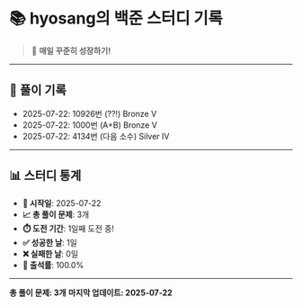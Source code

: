 # 📚 hyosang의 백준 스터디 기록

> 🎯 **매일 꾸준히 성장하기!**

---

## 📅 풀이 기록

- 2025-07-22: 10926번 (??!) Bronze V
- 2025-07-22: 1000번 (A+B) Bronze V
- 2025-07-22: 4134번 (다음 소수) Silver IV

---

## 📊 스터디 통계

- **📅 시작일**: 2025-07-22
- **📈 총 풀이 문제**: 3개
- **⏱️ 도전 기간**: 1일째 도전 중!
- **✅ 성공한 날**: 1일
- **❌ 실패한 날**: 0일
- **🎯 출석률**: 100.0%

---

**총 풀이 문제: 3개**
**마지막 업데이트: 2025-07-22**
